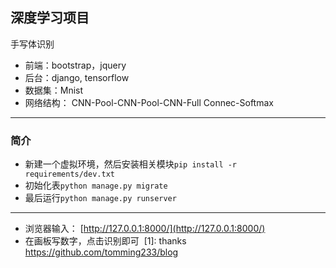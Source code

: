 ## 深度学习项目
手写体识别
* 前端：bootstrap，jquery
* 后台：django, tensorflow
* 数据集：Mnist
* 网络结构： CNN-Pool-CNN-Pool-CNN-Full Connec-Softmax

----------
### 简介
- 新建一个虚拟环境，然后安装相关模块```pip install -r requirements/dev.txt```
- 初始化表```python manage.py migrate```
- 最后运行```python manage.py runserver```

--------
- 浏览器输入： [http://127.0.0.1:8000/](http://127.0.0.1:8000/)
- 在画板写数字，点击识别即可
  [1]: thanks https://github.com/tomming233/blog

